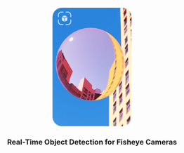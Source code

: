 <p align="center">
  <img src="https://github.com/mkturkcan/yolo-fisheye/blob/main/assets/logo.png?raw=true"  width="180" />
</p>

<h3 align="center">
  <p>Real-Time Object Detection for Fisheye Cameras</p>
</h3>
